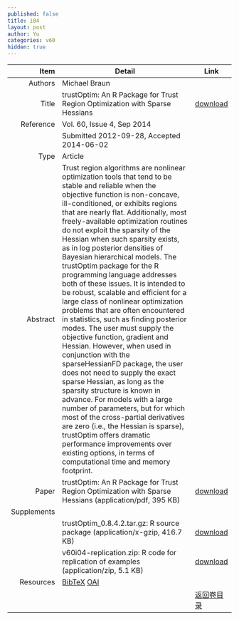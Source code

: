 ```yaml
---
published: false
title: i04
layout: post
author: Yu
categories: v60
hidden: true
---
```


| Item | Detail | Link |
|---:|---|---|
| Authors | Michael Braun| |
| Title |trustOptim: An R Package for Trust Region Optimization with Sparse Hessians | [download](http://www.jstatsoft.org/v60/i04/paper) |
| Reference |Vol. 60, Issue 4, Sep 2014 | |
| | Submitted 2012-09-28, Accepted 2014-06-02| | 
| Type | Article| |
| Abstract | Trust region algorithms are nonlinear optimization tools that tend to be stable and reliable when the objective function is non-concave, ill-conditioned, or exhibits regions that are nearly flat. Additionally, most freely-available optimization routines do not exploit the sparsity of the Hessian when such sparsity exists, as in log posterior densities of Bayesian hierarchical models. The trustOptim package for the R programming language addresses both of these issues. It is intended to be robust, scalable and efficient for a large class of nonlinear optimization problems that are often encountered in statistics, such as finding posterior modes. The user must supply the objective function, gradient and Hessian. However, when used in conjunction with the sparseHessianFD package, the user does not need to supply the exact sparse Hessian, as long as the sparsity structure is known in advance. For models with a large number of parameters, but for which most of the cross-partial derivatives are zero (i.e., the Hessian is sparse), trustOptim offers dramatic performance improvements over existing options, in terms of computational time and memory footprint.| |
| Paper | trustOptim: An R Package for Trust Region Optimization with Sparse Hessians  (application/pdf, 395 KB)| [download](http://www.jstatsoft.org/v60/i04/paper) |
| Supplements | | |
| |trustOptim_0.8.4.2.tar.gz: R source package  (application/x-gzip, 416.7 KB)|  [download](http://www.jstatsoft.org/v60/i04/supp/1) |
| |v60i04-replication.zip:    R code for replication of examples  (application/zip, 5.1 KB)|  [download](http://www.jstatsoft.org/v60/i04/supp/2) |
| Resources | [BibTeX](http://www.jstatsoft.org/v60/i04/bibtex) [OAI](http://www.jstatsoft.org/oai?verb=GetRecord&identifier=oai.jstatsoft/v60/i04&prefix=oai_dc)| |
| |  | [返回卷目录]({{site.baseurl}}/volume/v60.html) |
